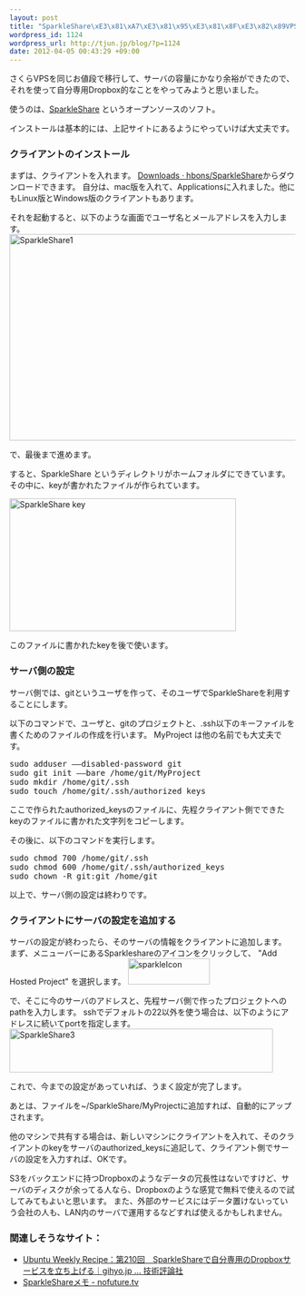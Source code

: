 ```yaml
--- 
layout: post
title: "SparkleShare\xE3\x81\xA7\xE3\x81\x95\xE3\x81\x8F\xE3\x82\x89VPS\xE3\x81\xAB\xE3\x82\xAA\xE3\x83\xAC\xE3\x82\xAA\xE3\x83\xACDropbox\xE3\x82\x92\xE4\xBD\x9C\xE3\x82\x8B"
wordpress_id: 1124
wordpress_url: http://tjun.jp/blog/?p=1124
date: 2012-04-05 00:43:29 +09:00
---
```

さくらVPSを同じお値段で移行して、サーバの容量にかなり余裕ができたので、それを使って自分専用Dropbox的なことをやってみようと思いました。


使うのは、<a href="http://sparkleshare.org/">SparkleShare</a> というオープンソースのソフト。

インストールは基本的には、上記サイトにあるようにやっていけば大丈夫です。

<h3>クライアントのインストール</h3>

まずは、クライアントを入れます。
<a href="https://github.com/hbons/SparkleShare/downloads">Downloads · hbons/SparkleShare</a>からダウンロードできます。
自分は、mac版を入れて、Applicationsに入れました。他にもLinux版とWindows版のクライアントもあります。

それを起動すると、以下のような画面でユーザ名とメールアドレスを入力します。
<img src="http://tjun.jp/blog/wp-content/uploads/2012/04/SparkleShare.jpg" alt="SparkleShare1" title="SparkleShare.jpg" border="0" width="540" height="364" />

で、最後まで進めます。

すると、SparkleShare というディレクトリがホームフォルダにできています。
その中に、keyが書かれたファイルが作られています。

<img src="http://tjun.jp/blog/wp-content/uploads/2012/04/SparkleShare-key.jpg" alt="SparkleShare key" title="SparkleShare-key.jpg" border="0" width="399" height="234" />

このファイルに書かれたkeyを後で使います。


<h3>サーバ側の設定</h3>
サーバ側では、gitというユーザを作って、そのユーザでSparkleShareを利用することにします。

以下のコマンドで、ユーザと、gitのプロジェクトと、.ssh以下のキーファイルを書くためのファイルの作成を行います。
MyProject は他の名前でも大丈夫です。
<pre>
sudo adduser ––disabled-password git
sudo git init ––bare /home/git/MyProject
sudo mkdir /home/git/.ssh
sudo touch /home/git/.ssh/authorized_keys
</pre>


ここで作られたauthorized_keysのファイルに、先程クライアント側でできたkeyのファイルに書かれた文字列をコピーします。

その後に、以下のコマンドを実行します。
<pre>
sudo chmod 700 /home/git/.ssh
sudo chmod 600 /home/git/.ssh/authorized_keys
sudo chown -R git:git /home/git
</pre>

以上で、サーバ側の設定は終わりです。


<h3>クライアントにサーバの設定を追加する</h3>
サーバの設定が終わったら、そのサーバの情報をクライアントに追加します。
まず、メニューバーにあるSparkleshareのアイコンをクリックして、 "Add Hosted Project" を選択します。

<img src="http://tjun.jp/blog/wp-content/uploads/2012/04/Skitch.jpg" alt="sparkleIcon" title="Skitch.jpg" border="0" width="144" height="46" />

で、そこに今のサーバのアドレスと、先程サーバ側で作ったプロジェクトへのpathを入力します。
sshでデフォルトの22以外を使う場合は、以下のようにアドレスに続いてportを指定します。
<img src="http://tjun.jp/blog/wp-content/uploads/2012/04/SparkleShare3.jpg" alt="SparkleShare3" title="SparkleShare3.jpg" border="0" width="464" height="77" />

これで、今までの設定があっていれば、うまく設定が完了します。

あとは、ファイルを~/SparkleShare/MyProjectに追加すれば、自動的にアップされます。


他のマシンで共有する場合は、新しいマシンにクライアントを入れて、そのクライアントのkeyをサーバのauthorized_keysに追記して、クライアント側でサーバの設定を入力すれば、OKです。


S3をバックエンドに持つDropboxのようなデータの冗長性はないですけど、サーバのディスクが余ってる人なら、Dropboxのような感覚で無料で使えるので試してみてもよいと思います。
また、外部のサービスにはデータ置けないっていう会社の人も、LAN内のサーバで運用するなどすれば使えるかもしれません。


<h3>関連しそうなサイト：</h3>
<ul>
	<li><a href="http://gihyo.jp/admin/serial/01/ubuntu-recipe/0210">Ubuntu Weekly Recipe：第210回　SparkleShareで自分専用のDropboxサービスを立ち上げる｜gihyo.jp … 技術評論社</a></li>
	<li><a href="http://www.nofuture.tv/linux/sparkleshare">SparkleShareメモ - nofuture.tv</a></li>
</ul>

